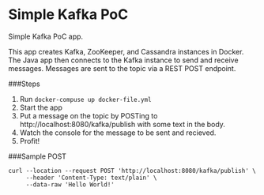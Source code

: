 # Simple Kafka PoC

Simple Kafka PoC app.

This app creates Kafka, ZooKeeper, and Cassandra instances in Docker. The Java app then connects to the Kafka instance to send and receive messages. Messages are sent to the topic via a REST POST endpoint. 

###Steps
 1. Run ```docker-compuse up docker-file.yml```
 2. Start the app
 4. Put a message on the topic by POSTing to http://localhost:8080/kafka/publish with some text in the body.
 5. Watch the console for the message to be sent and recieved.
 5. Profit!



###Sample POST
```shell
curl --location --request POST 'http://localhost:8080/kafka/publish' \
     --header 'Content-Type: text/plain' \
     --data-raw 'Hello World!'
```

